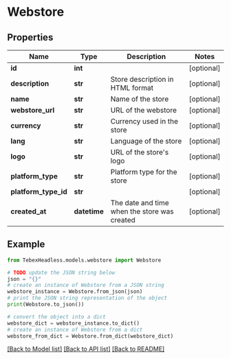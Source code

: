 # Webstore


## Properties

Name | Type | Description | Notes
------------ | ------------- | ------------- | -------------
**id** | **int** |  | [optional] 
**description** | **str** | Store description in HTML format | [optional] 
**name** | **str** | Name of the store | [optional] 
**webstore_url** | **str** | URL of the webstore | [optional] 
**currency** | **str** | Currency used in the store | [optional] 
**lang** | **str** | Language of the store | [optional] 
**logo** | **str** | URL of the store&#39;s logo | [optional] 
**platform_type** | **str** | Platform type for the store | [optional] 
**platform_type_id** | **str** |  | [optional] 
**created_at** | **datetime** | The date and time when the store was created | [optional] 

## Example

```python
from TebexHeadless.models.webstore import Webstore

# TODO update the JSON string below
json = "{}"
# create an instance of Webstore from a JSON string
webstore_instance = Webstore.from_json(json)
# print the JSON string representation of the object
print(Webstore.to_json())

# convert the object into a dict
webstore_dict = webstore_instance.to_dict()
# create an instance of Webstore from a dict
webstore_from_dict = Webstore.from_dict(webstore_dict)
```
[[Back to Model list]](../README.md#documentation-for-models) [[Back to API list]](../README.md#documentation-for-api-endpoints) [[Back to README]](../README.md)


